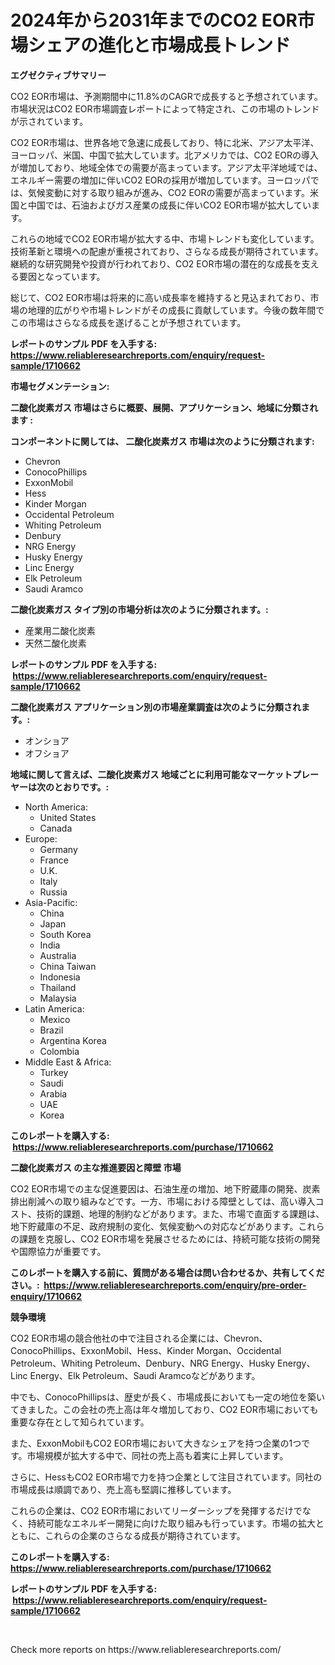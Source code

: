 <p><h1>2024年から2031年までのCO2 EOR市場シェアの進化と市場成長トレンド</h1></p><p><strong>エグゼクティブサマリー</strong></p>
<p><p>CO2 EOR市場は、予測期間中に11.8%のCAGRで成長すると予想されています。市場状況はCO2 EOR市場調査レポートによって特定され、この市場のトレンドが示されています。</p><p>CO2 EOR市場は、世界各地で急速に成長しており、特に北米、アジア太平洋、ヨーロッパ、米国、中国で拡大しています。北アメリカでは、CO2 EORの導入が増加しており、地域全体での需要が高まっています。アジア太平洋地域では、エネルギー需要の増加に伴いCO2 EORの採用が増加しています。ヨーロッパでは、気候変動に対する取り組みが進み、CO2 EORの需要が高まっています。米国と中国では、石油およびガス産業の成長に伴いCO2 EOR市場が拡大しています。</p><p>これらの地域でCO2 EOR市場が拡大する中、市場トレンドも変化しています。技術革新と環境への配慮が重視されており、さらなる成長が期待されています。継続的な研究開発や投資が行われており、CO2 EOR市場の潜在的な成長を支える要因となっています。</p><p>総じて、CO2 EOR市場は将来的に高い成長率を維持すると見込まれており、市場の地理的広がりや市場トレンドがその成長に貢献しています。今後の数年間でこの市場はさらなる成長を遂げることが予想されています。</p></p>
<p><strong>レポートのサンプル PDF を入手する: <a href="https://www.reliableresearchreports.com/enquiry/request-sample/1710662">https://www.reliableresearchreports.com/enquiry/request-sample/1710662</a></strong></p>
<p><strong>市場セグメンテーション:</strong></p>
<p><strong> 二酸化炭素ガス 市場はさらに概要、展開、アプリケーション、地域に分類されます :</strong></p>
<p><strong>コンポーネントに関しては、 二酸化炭素ガス 市場は次のように分類されます: &nbsp;</strong></p>
<p><ul><li>Chevron</li><li>ConocoPhillips</li><li>ExxonMobil</li><li>Hess</li><li>Kinder Morgan</li><li>Occidental Petroleum</li><li>Whiting Petroleum</li><li>Denbury</li><li>NRG Energy</li><li>Husky Energy</li><li>Linc Energy</li><li>Elk Petroleum</li><li>Saudi Aramco</li></ul></p>
<p><strong> 二酸化炭素ガス タイプ別の市場分析は次のように分類されます。:</strong></p>
<p><ul><li>産業用二酸化炭素</li><li>天然二酸化炭素</li></ul></p>
<p><strong>レポートのサンプル PDF を入手する: &nbsp;<a href="https://www.reliableresearchreports.com/enquiry/request-sample/1710662">https://www.reliableresearchreports.com/enquiry/request-sample/1710662</a></strong></p>
<p><strong> 二酸化炭素ガス アプリケーション別の市場産業調査は次のように分類されます。:</strong></p>
<p><ul><li>オンショア</li><li>オフショア</li></ul></p>
<p><strong>地域に関して言えば、二酸化炭素ガス 地域ごとに利用可能なマーケットプレーヤーは次のとおりです。:</strong></p>
<p><ul>
    <li>
        North America:
        <ul>
            <li>United States</li>
            <li>Canada</li>
        </ul>
    </li>
    <li>
        Europe:
        <ul>
            <li>Germany</li>
            <li>France</li>
            <li>U.K.</li>
            <li>Italy</li>
            <li>Russia</li>
        </ul>
    </li>
    <li>
        Asia-Pacific:
        <ul>
            <li>China</li>
            <li>Japan</li>
            <li>South Korea</li>
            <li>India</li>
            <li>Australia</li>
            <li>China Taiwan</li>
            <li>Indonesia</li>
            <li>Thailand</li>
            <li>Malaysia</li>
        </ul>
    </li>
    <li>
        Latin America:
        <ul>
            <li>Mexico</li>
            <li>Brazil</li>
            <li>Argentina Korea</li>
            <li>Colombia</li>
        </ul>
    </li>
    <li>
        Middle East & Africa:
        <ul>
            <li>Turkey</li>
            <li>Saudi</li>
            <li>Arabia</li>
            <li>UAE</li>
            <li>Korea</li>
        </ul>
    </li>
    </ul></p>
<p><strong>このレポートを購入する: &nbsp;<a href="https://www.reliableresearchreports.com/purchase/1710662">https://www.reliableresearchreports.com/purchase/1710662</a></strong></p>
<p><strong>二酸化炭素ガス の主な推進要因と障壁 市場</strong></p>
<p><p>CO2 EOR市場での主な促進要因は、石油生産の増加、地下貯蔵庫の開発、炭素排出削減への取り組みなどです。一方、市場における障壁としては、高い導入コスト、技術的課題、地理的制約などがあります。また、市場で直面する課題は、地下貯蔵庫の不足、政府規制の変化、気候変動への対応などがあります。これらの課題を克服し、CO2 EOR市場を発展させるためには、持続可能な技術の開発や国際協力が重要です。</p></p>
<p><strong>このレポートを購入する前に、質問がある場合は問い合わせるか、共有してください。:&nbsp; <a href="https://www.reliableresearchreports.com/enquiry/pre-order-enquiry/1710662">https://www.reliableresearchreports.com/enquiry/pre-order-enquiry/1710662</a></strong></p>
<p><strong>競争環境</strong></p>
<p><p>CO2 EOR市場の競合他社の中で注目される企業には、Chevron、ConocoPhillips、ExxonMobil、Hess、Kinder Morgan、Occidental Petroleum、Whiting Petroleum、Denbury、NRG Energy、Husky Energy、Linc Energy、Elk Petroleum、Saudi Aramcoなどがあります。</p><p>中でも、ConocoPhillipsは、歴史が長く、市場成長においても一定の地位を築いてきました。この会社の売上高は年々増加しており、CO2 EOR市場においても重要な存在として知られています。</p><p>また、ExxonMobilもCO2 EOR市場において大きなシェアを持つ企業の1つです。市場規模が拡大する中で、同社の売上高も着実に上昇しています。</p><p>さらに、HessもCO2 EOR市場で力を持つ企業として注目されています。同社の市場成長は順調であり、売上高も堅調に推移しています。</p><p>これらの企業は、CO2 EOR市場においてリーダーシップを発揮するだけでなく、持続可能なエネルギー開発に向けた取り組みも行っています。市場の拡大とともに、これらの企業のさらなる成長が期待されています。</p></p>
<p><strong>このレポートを購入する: &nbsp; <a href="https://www.reliableresearchreports.com/purchase/1710662">https://www.reliableresearchreports.com/purchase/1710662</a></strong></p>
<p><strong>レポートのサンプル PDF を入手する: &nbsp;<a href="https://www.reliableresearchreports.com/enquiry/request-sample/1710662">https://www.reliableresearchreports.com/enquiry/request-sample/1710662</a></strong><strong></strong></p>
<p>&nbsp;</p>
<p>Check more reports on https://www.reliableresearchreports.com/</p>